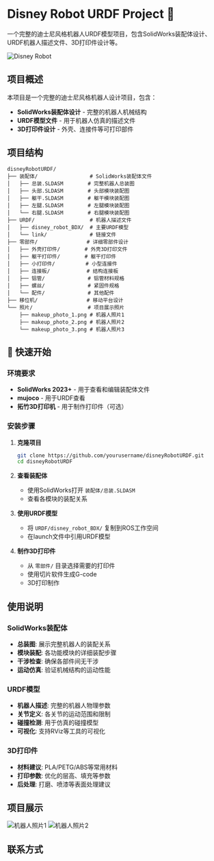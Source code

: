 # Disney Robot URDF Project 🤖

一个完整的迪士尼风格机器人URDF模型项目，包含SolidWorks装配体设计、URDF机器人描述文件、3D打印件设计等。

![Disney Robot](makeup_photo_3.png)

## 项目概述

本项目是一个完整的迪士尼风格机器人设计项目，包含：
- **SolidWorks装配体设计** - 完整的机器人机械结构
- **URDF模型文件** - 用于机器人仿真的描述文件
- **3D打印件设计** - 外壳、连接件等可打印部件

## 项目结构
```
disneyRobotURDF/
├── 装配体/                 # SolidWorks装配体文件
│   ├── 总装.SLDASM        # 完整机器人总装图
│   ├── 头部.SLDASM        # 头部模块装配图
│   ├── 躯干.SLDASM        # 躯干模块装配图
│   ├── 左腿.SLDASM        # 左腿模块装配图
│   └── 右腿.SLDASM        # 右腿模块装配图
├── URDF/                  # 机器人描述文件
│   ├── disney_robot_BDX/  # 主要URDF模型
│   └── link/              # 链接文件
├── 零部件/                # 详细零部件设计
│   ├── 外壳打印件/        # 外壳3D打印文件
│   ├── 躯干打印件/        # 躯干打印件
│   ├── 小打印件/          # 小型连接件
│   ├── 连接板/            # 结构连接板
│   ├── 铝管/              # 铝管材料规格
│   ├── 螺丝/              # 紧固件规格
│   └── 配件/              # 其他配件
├── 移位机/                # 移动平台设计
└── 照片/                  # 项目展示照片
    ├── makeup_photo_1.png # 机器人照片1
    ├── makeup_photo_2.png # 机器人照片2
    └── makeup_photo_3.png # 机器人照片3
```

## 🚀 快速开始

### 环境要求

- **SolidWorks 2023+** - 用于查看和编辑装配体文件
- **mujoco** - 用于URDF查看
- **拓竹3D打印机** - 用于制作打印件（可选）

### 安装步骤

1. **克隆项目**
   ```bash
   git clone https://github.com/yourusername/disneyRobotURDF.git
   cd disneyRobotURDF
   ```

2. **查看装配体**
   - 使用SolidWorks打开 `装配体/总装.SLDASM`
   - 查看各模块的装配关系

3. **使用URDF模型**
   - 将 `URDF/disney_robot_BDX/` 复制到ROS工作空间
   - 在launch文件中引用URDF模型

4. **制作3D打印件**
   - 从 `零部件/` 目录选择需要的打印件
   - 使用切片软件生成G-code
   - 3D打印制作

## 使用说明

### SolidWorks装配体

- **总装图**: 展示完整机器人的装配关系
- **模块装配**: 各功能模块的详细装配步骤
- **干涉检查**: 确保各部件间无干涉
- **运动仿真**: 验证机械结构的运动性能

### URDF模型

- **机器人描述**: 完整的机器人物理参数
- **关节定义**: 各关节的运动范围和限制
- **碰撞检测**: 用于仿真的碰撞模型
- **可视化**: 支持RViz等工具的可视化

### 3D打印件

- **材料建议**: PLA/PETG/ABS等常用材料
- **打印参数**: 优化的层高、填充等参数
- **后处理**: 打磨、喷漆等表面处理建议

## 项目展示

![机器人照片1](makeup_photo_1.png)
![机器人照片2](makeup_photo_2.png)

## 联系方式
